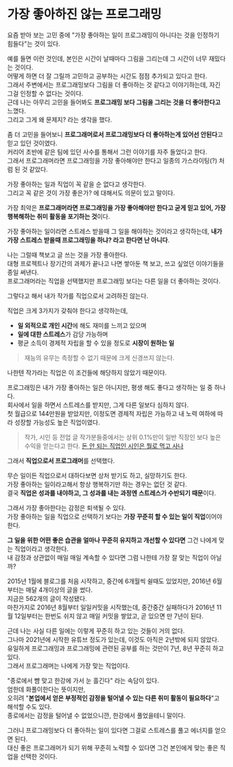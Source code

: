 # 가장 좋아하진 않는 프로그래밍

요즘 받아 보는 고민 중에 "가장 좋아하는 일이 프로그래밍이 아니다는 것을 인정하기 힘들다"는 것이 있다.  
  
예를 들면 이런 것인데, 
본인은 시간이 날때마다 그림을 그리는데 그 시간이 너무 재밌다는 것이다.  
어떻게 하면 더 잘 그릴까 고민하고 공부하는 시간도 점점 추가되고 있다고 한다.  
그래서 주변에서는 프로그래밍보다 그림을 더 좋아하는 것 같다고 이야기하는데, 자긴 그걸 인정할 수 없다는 것이다.  
근데 나는 아무리 고민을 들어봐도 **프로그래밍 보다 그림을 그리는 것을 더 좋아한다고** 느꼈다.  
그리고 그게 왜 문제지? 라는 생각을 했다.  
  
좀 더 고민을 들어보니 **프로그래머로서 프로그래밍보다 더 좋아하는게 있어선 안된다**고 믿고 있던 것이였다.  
커리어 초반에 같은 팀에 있던 사수를 통해서 그런 이야기를 자주 들었다고 한다.  
그래서 프로그래머라면 프로그래밍을 가장 좋아해야만 한다고 일종의 가스라이팅(?) 처럼 된 것 같았다.  
  
가장 좋아하는 일과 직업이 꼭 같을 순 없다고 생각한다.  
그리고 꼭 같은 것이 가장 좋은가? 에 대해서도 의문이 있고 말이다.  

가장 최악은 **프로그래머라면 프로그래밍을 가장 좋아해야만 한다고 굳게 믿고 있어, 가장 행복해하는 취미 활동을 포기하는 것**이다.  

가장 좋아하는 일이라면 스트레스 받을때 그 일을 해야하는 것이라고 생각하는데, **내가 가장 스트레스 받을때 프로그래밍을 하냐? 라고 한다면 난 아니다**.  

나는 그럴때 책보고 글 쓰는 것을 가장 좋아한다.  
대형 프로젝트나 장기간의 과제가 끝나고 나면 쌓아둔 책 보고, 쓰고 싶었던 이야기들을 종일 써낸다.  
프로그래머라는 직업을 선택했지만 프로그래밍 보다는 다른 일을 더 좋아하는 것이다.  

그렇다고 해서 내가 작가를 직업으로서 고려하진 않는다.  
  
직업은 크게 3가지가 갖춰야 한다고 생각하는데, 

- **일 외적으로 개인 시간**에 해도 재미를 느끼고 있으며
- **일에 대한 스트레스**가 감당 가능하며
- 평균 소득이 경제적 자립을 할 수 있을 정도로 **시장이 원하는 일**

> 재능의 유무는 측정할 수 없기 때문에 크게 신경쓰지 않는다.  

나한텐 작가라는 직업은 이 조건들에 해당하지 않았기 때문이다.  

프로그래밍은 내가 가장 좋아하는 일은 아니지만, 평생 해도 좋다고 생각하는 일 중 하나다.  
회사에서 일을 하면서 스트레스를 받지만, 그게 다른 일보다 심하지 않다.  
첫 월급으로 144만원을 받았지만, 이정도면 경제적 자립은 가능하고 내 노력 여하에 따라 성장할 가능성도 높은 직업이였다.

> 작가, 시인 등 전업 글 작가분들중에서는 상위 0.1%만이 일반 직장인 보다 높은 수익을 얻는다고 한다.
[돈 안 되는 직업인 시인은 뭘로 먹고 사나](https://plus.hankyung.com/apps/newsinside.view?aid=201611308031A&category=AA008&sns=y)

그래서 **직업으로서 프로그래머**를 선택했다.  

무슨 일이든 직업으로서 대하다보면 상처 받기도 하고, 실망하기도 한다.  
가장 좋아하는 일이라고해서 항상 행복하기만 하는 경우는 없던 것 같다.  
결국 **직업은 성과를 내야하고, 그 성과를 내는 과정엔 스트레스가 수반되기 때문**이다.  

그래서 가장 좋아한다는 감정은 퇴색될 수 있다.  
가장 좋아하는 일을 직업으로 선택하기 보다는 **가장 꾸준히 할 수 있는 일이 직업**이어야 한다.  
  
**그 일을 위한 어떤 좋은 습관을 얼마나 꾸준히 유지하고 개선할 수 있다면** 그건 나에게 맞는 직업이라고 생각한다.  
내 감정과 상관없이 매일 매일 계속할 수 있다면 그럼 나한테 가장 잘 맞는 직업이 아닐까?  

2015년 1월에 블로그를 처음 시작하고, 중간에 6개월씩 쉴때도 있었지만, 2016년 6월부터는 매달 4개이상의 글을 썼다.  
지금은 562개의 글이 작성됐다.  
마찬가지로 2016년 8월부터 일일커밋을 시작했는데, 중간중간 실패하다가 2016년 11월 12일부터는 한번도 쉬지 않고 매일 커밋을 쌓았고, 곧 있으면 만 7년이 된다.  
  
근데 나는 사실 다른 일에는 이렇게 꾸준히 하고 있는 것들이 거의 없다.  
그나마 2021년에 시작한 유튜브 정도가 있는데, 이것도 아직은 2년밖에 되지 않았다.  
유일하게 프로그래밍과 프로그래밍에 관련된 공부를 하는 것만이 7년, 8년 꾸준히 하고 있다.  
그래서 프로그래머는 나에게 가장 맞는 직업이다.  

"종로에서 뺨 맞고 한강에 가서 눈 흘긴다" 라는 속담이 있다.  
엄한데 화풀이한다는 뜻이지만,  
오히려 "**본업에서 얻은 부정적인 감정을 털어낼 수 있는 다른 취미 활동이 필요하다**"고 해석할 수도 있다.  
종로에서는 감정을 털어낼 수 없었으니깐, 한강에서 풀었을테니 말이다.  

그러니 프로그래밍보다 더 좋아하는 일이 있다면 그걸로 스트레스를 풀고 에너지를 얻으면 된다.  
대신 좋은 프로그래머가 되기 위해 꾸준히 노력할 수 있다면 그건 본인에게 맞는 좋은 직업을 선택한 것이다.